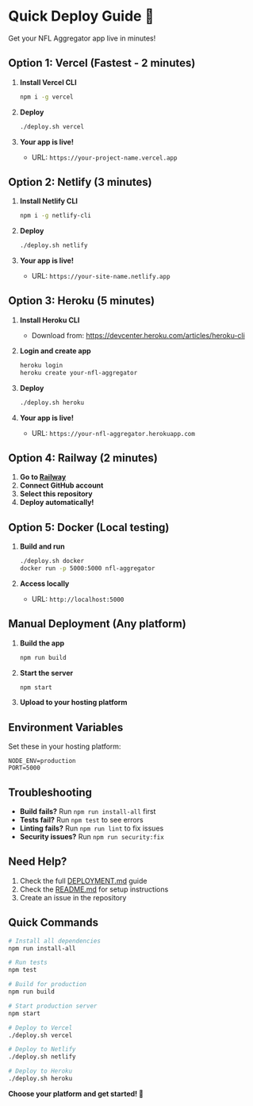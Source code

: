 # Quick Deploy Guide 🚀

Get your NFL Aggregator app live in minutes!

## Option 1: Vercel (Fastest - 2 minutes)

1. **Install Vercel CLI**
   ```bash
   npm i -g vercel
   ```

2. **Deploy**
   ```bash
   ./deploy.sh vercel
   ```

3. **Your app is live!** 
   - URL: `https://your-project-name.vercel.app`

## Option 2: Netlify (3 minutes)

1. **Install Netlify CLI**
   ```bash
   npm i -g netlify-cli
   ```

2. **Deploy**
   ```bash
   ./deploy.sh netlify
   ```

3. **Your app is live!**
   - URL: `https://your-site-name.netlify.app`

## Option 3: Heroku (5 minutes)

1. **Install Heroku CLI**
   - Download from: https://devcenter.heroku.com/articles/heroku-cli

2. **Login and create app**
   ```bash
   heroku login
   heroku create your-nfl-aggregator
   ```

3. **Deploy**
   ```bash
   ./deploy.sh heroku
   ```

4. **Your app is live!**
   - URL: `https://your-nfl-aggregator.herokuapp.com`

## Option 4: Railway (2 minutes)

1. **Go to [Railway](https://railway.app)**
2. **Connect GitHub account**
3. **Select this repository**
4. **Deploy automatically!**

## Option 5: Docker (Local testing)

1. **Build and run**
   ```bash
   ./deploy.sh docker
   docker run -p 5000:5000 nfl-aggregator
   ```

2. **Access locally**
   - URL: `http://localhost:5000`

## Manual Deployment (Any platform)

1. **Build the app**
   ```bash
   npm run build
   ```

2. **Start the server**
   ```bash
   npm start
   ```

3. **Upload to your hosting platform**

## Environment Variables

Set these in your hosting platform:

```env
NODE_ENV=production
PORT=5000
```

## Troubleshooting

- **Build fails?** Run `npm run install-all` first
- **Tests fail?** Run `npm test` to see errors
- **Linting fails?** Run `npm run lint` to fix issues
- **Security issues?** Run `npm run security:fix`

## Need Help?

1. Check the full [DEPLOYMENT.md](DEPLOYMENT.md) guide
2. Check the [README.md](README.md) for setup instructions
3. Create an issue in the repository

## Quick Commands

```bash
# Install all dependencies
npm run install-all

# Run tests
npm test

# Build for production
npm run build

# Start production server
npm start

# Deploy to Vercel
./deploy.sh vercel

# Deploy to Netlify
./deploy.sh netlify

# Deploy to Heroku
./deploy.sh heroku
```

**Choose your platform and get started! 🏈**

